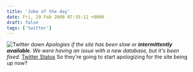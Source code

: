 ```yaml
---
title: 'Joke of the day'
date: Fri, 29 Feb 2008 07:35:12 +0000
draft: false
tags: ['twitter']
---
```


![Twitter down](http://www.main-vision.com/richard/blog/wp-content/uploads/2008/02/twitterdown.jpg) _Apologies if the site has been slow or **intermittently available**. We were having an issue with a new database, but it's been fixed._ [ Twitter Status](http://twitter.com/twitter_status/statuses/764799073) So they're going to start apologizing for the site being up now?